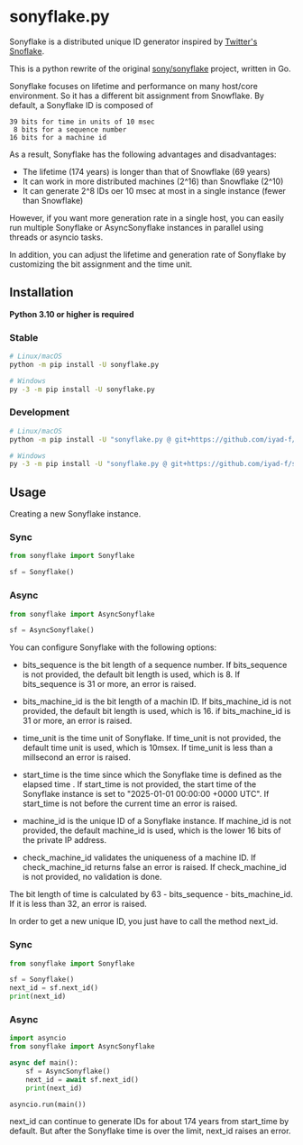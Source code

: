 # sonyflake.py

Sonyflake is a distributed unique ID generator inspired by [Twitter's Snoflake](https://blog.twitter.com/2010/announcing-snowflake).

This is a python rewrite of the original [sony/sonyflake](https://github.com/sony/sonyflake) project, written in Go.

Sonyflake focuses on lifetime and performance on many host/core environment. So it has a different bit assignment from Snowflake. By default, a Sonyflake ID is composed of

    39 bits for time in units of 10 msec
     8 bits for a sequence number
    16 bits for a machine id

As a result, Sonyflake has the following advantages and disadvantages:

- The lifetime (174 years) is longer than that of Snowflake (69 years)
- It can work in more distributed machines (2^16) than Snowflake (2^10)
- It can generate 2^8 IDs oer 10 msec at most in a single instance (fewer than Snowflake)

However, if you want more generation rate in a single host,
you can easily run multiple Sonyflake or AsyncSonyflake instances in parallel using threads or asyncio tasks.

In addition, you can adjust the lifetime and generation rate of Sonyflake
by customizing the bit assignment and the time unit.

## Installation

**Python 3.10 or higher is required**

### Stable

```sh
# Linux/macOS
python -m pip install -U sonyflake.py

# Windows
py -3 -m pip install -U sonyflake.py
```

### Development

```sh
# Linux/macOS
python -m pip install -U "sonyflake.py @ git+https://github.com/iyad-f/sonyflake.py"

# Windows
py -3 -m pip install -U "sonyflake.py @ git+https://github.com/iyad-f/sonyflake.py"
```

## Usage

Creating a new Sonyflake instance.

### Sync

```py
from sonyflake import Sonyflake

sf = Sonyflake()
```

### Async

```py
from sonyflake import AsyncSonyflake

sf = AsyncSonyflake()
```

You can configure Sonyflake with the following options:

- bits_sequence is the bit length of a sequence number.
  If bits_sequence is not provided, the default bit length is used, which is 8.
  If bits_sequence is 31 or more, an error is raised.

- bits_machine_id is the bit length of a machin ID.
  If bits_machine_id is not provided, the default bit length is used, which is 16.
  if bits_machine_id is 31 or more, an error is raised.

- time_unit is the time unit of Sonyflake.
  If time_unit is not provided, the default time unit is used, which is 10msex.
  If time_unit is less than a millsecond an error is raised.

- start_time is the time since which the Sonyflake time is defined as the elapsed time .
  If start_time is not provided, the start time of the Sonyflake instance is set to "2025-01-01 00:00:00 +0000 UTC".
  If start_time is not before the current time an error is raised.

- machine_id is the unique ID of a Sonyflake instance.
  If machine_id is not provided, the default machine_id is used, which is the lower 16 bits of the private IP address.

- check_machine_id validates the uniqueness of a machine ID.
  If check_machine_id returns false an error is raised.
  If check_machine_id is not provided, no validation is done.

The bit length of time is calculated by 63 - bits_sequence - bits_machine_id.
If it is less than 32, an error is raised.

In order to get a new unique ID, you just have to call the method next_id.

### Sync

```py
from sonyflake import Sonyflake

sf = Sonyflake()
next_id = sf.next_id()
print(next_id)
```

### Async

```py
import asyncio
from sonyflake import AsyncSonyflake

async def main():
    sf = AsyncSonyflake()
    next_id = await sf.next_id()
    print(next_id)

asyncio.run(main())
```

next_id can continue to generate IDs for about 174 years from start_time by default.
But after the Sonyflake time is over the limit, next_id raises an error.
